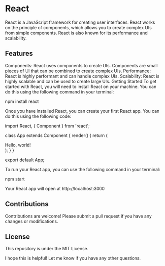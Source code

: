 # React
React is a JavaScript framework for creating user interfaces. React works on the principle of components, which allows you to create complex UIs from simple components. React is also known for its performance and scalability.

## Features
Components: React uses components to create UIs. Components are small pieces of UI that can be combined to create complex UIs.
Performance: React is highly performant and can handle complex UIs.
Scalability: React is highly scalable and can be used to create large UIs.
Getting Started
To get started with React, you will need to install React on your machine. You can do this using the following command in your terminal:

npm install react

Once you have installed React, you can create your first React app. You can do this using the following code:

import React, { Component } from 'react';

class App extends Component {
render() {
return (
<div>
Hello, world!
</div>
);
}
}

export default App;


To run your React app, you can use the following command in your terminal:

npm start


Your React app will open at http://localhost:3000

## Contributions

Contributions are welcome! Please submit a pull request if you have any changes or modifications.

## License

This repository is under the MIT License.

I hope this is helpful! Let me know if you have any other questions.
